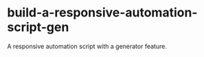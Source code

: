# build-a-responsive-automation-script-gen
A responsive automation script with a generator feature.
